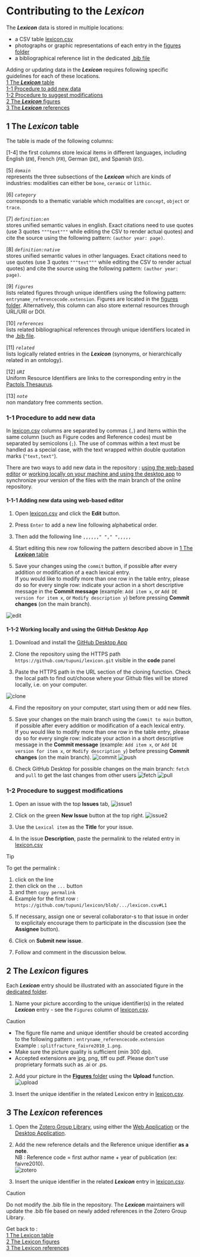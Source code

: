 # Contributing to the ***Lexicon***
The ***Lexicon*** data is stored in multiple locations:
 - a CSV table [lexicon.csv](https://github.com/tupuni/lexicon/blob/main/lexicon.csv)
 - photographs or graphic representations of each entry in the [figures folder](https://github.com/tupuni/lexicon/blob/main/figures)
 - a bibliographical reference list in the dedicated [.bib file](https://github.com/tupuni/lexicon/blob/main/lexicon.bib)

Adding or updating data in the ***Lexicon*** requires following specific guidelines for each of these locations.  
[1 The ***Lexicon*** table](CONTRIBUTING.md#1-The-Lexicon-table)  
[1-1 Procedure to add new data](CONTRIBUTING.md#1-1-procedure-to-add-new-data)  
[1-2 Procedure to suggest modifications](CONTRIBUTING.md#1-2-procedure-to-suggest-modifications)  
[2 The ***Lexicon*** figures](CONTRIBUTING.md#2-The-Lexicon-figures)  
[3 The ***Lexicon*** references](CONTRIBUTING.md#3-The-Lexicon-references)  

## 1 The ***Lexicon*** table
The table is made of the following columns:  

[1-4] the first columns store lexical items in different languages, including English (*`EN`*), French (*`FR`*), German (*`DE`*), and Spanish (*`ES`*).  

[5] *`domain`*  
represents the three subsections of the ***Lexicon*** which are kinds of industries: modalities can either be `bone`, `ceramic` or `lithic`.  

[6] *`category`*   
corresponds to a thematic variable which modalities are `concept`, `object` or `trace`.  

[7] *`definition:en`*   
stores unified semantic values in english. Exact citations need to use quotes (use 3 quotes `"""text"""` while editing the CSV to render actual quotes) and cite the source using the following pattern: `(author year: page)`.  

[8] *`definition:native`*  
stores unified semantic values in other languages. Exact citations need to use quotes (use 3 quotes `"""text"""` while editing the CSV to render actual quotes) and cite the source using the following pattern: `(author year: page)`.  

[9] *`figures`*  
lists related figures through unique identifiers using the following pattern: `entryname_referencecode.extension`. Figures are located in the [figures folder](https://github.com/tupuni/lexicon/blob/main/figures). Alternatively, this column can also store external resources through URL/URI or DOI.  

[10] *`references`*  
lists related bibliographical references through unique identifiers located in the [.bib file](https://github.com/tupuni/lexicon/blob/main/lexicon.bib).  

[11] *`related`*  
lists logically related entries in the ***Lexicon*** (synonyms, or hierarchically related in an ontology).  

[12] *`URI`*  
Uniform Resource Identifiers are links to the corresponding entry in the [Pactols Thesaurus](https://pactols.frantiq.fr/).  

[13] *`note`*  
non mandatory free comments section.  


### 1-1 Procedure to add new data
In [lexicon.csv](https://github.com/tupuni/lexicon/blob/main/lexicon.csv) columns are separated by commas (`,`) and items within the same column (such as Figure codes and Reference codes) must be separated by semicolons (`;`). The use of commas within a text must be handled as a special case, with the text wrapped within double quotation marks (`"text,text"`).

There are two ways to add new data in the repository : [using the web-based editor](CONTRIBUTING.md#1-1-1-adding-new-data-using-web-based-editor) or [working locally on your machine and using the desktop app](CONTRIBUTING.md#1-1-2-working-locally-and-using-the-github-desktop-app) to synchronize your version of the files with the main branch of the online repository.

#### 1-1-1 Adding new data using web-based editor 

1) Open [lexicon.csv](https://github.com/tupuni/lexicon/blob/main/lexicon.csv) and click the **Edit** button.  

2) Press `Enter` to add a new line following alphabetical order.  

3) Then add the following line
   `,,,,,," "," ",,,,,`

4) Start editing this new row following the pattern described above in [1 The ***Lexicon*** table](CONTRIBUTING.md#1-The-Lexicon-table)  
   
5) Save your changes using the `commit` button, if possible after every addition or modification of a each lexical entry.  
If you would like to modify more than one row in the table entry, please do so for every single row: indicate your action in a short descriptive message in the **Commit message** (example: `Add item x`, or `Add DE version for item x`, or `Modify description y`) before pressing **Commit changes** (on the main branch).

![edit](archives/edit.png) 

#### 1-1-2 Working locally and using the GitHub Desktop App

1) Download and install the [GitHub Desktop App](https://github.com/apps/desktop)

2) Clone the repository using the HTTPS path `https://github.com/tupuni/lexicon.git` visible in the **code** panel

3) Paste the HTTPS path in the URL section of the cloning function. Check the local path to find out/choose where your Github files will be stored locally, i.e. on your computer.

![clone](archives/clone.png) 

4) Find the repository on your computer, start using them or add new files.

5) Save your changes on the main branch using the `Commit to main` button, if possible after every addition or modification of a each lexical entry.  
If you would like to modify more than one row in the table entry, please do so for every single row: indicate your action in a short descriptive message in the **Commit message** (example: `Add item x`, or `Add DE version for item x`, or `Modify description y`) before pressing **Commit changes** (on the main branch).
![commit](archives/commit.png)
![push](archives/push.png)

6) Check GitHub Desktop for possible changes on the main branch: `fetch` and `pull` to get the last changes from other users
![fetch](archives/fetch.png)
![pull](archives/pull.png)

### 1-2 Procedure to suggest modifications
1) Open an issue with the top **Issues** tab, 
![issue1](archives/issue1.png) 

2) Click on the green **New Issue** button at the top right.
![issue2](archives/issue2.png) 

3) Use the `Lexical item` as the **Title** for your issue.  

4) In the issue **Description**, paste the permalink to the related entry in [lexicon.csv](https://github.com/tupuni/lexicon/blob/main/lexicon.csv) 
> [!TIP]  
> To get the permalink :
> 1) click on the line
> 2) then click on the `...` button
> 3) and then `copy permalink`
> 4) Example for the first row : `https://github.com/tupuni/lexicon/blob/.../lexicon.csv#L1`

5) If necessary, assign one or several collaborator-s to that issue in order to explicitaly encourage them to participate in the discussion (see the **Assignee** button).

7) Click on **Submit new issue**.

8) Follow and comment in the discussion below.

## 2 The ***Lexicon*** figures
Each ***Lexicon*** entry should be illustrated with an associated figure in the [dedicated folder](https://github.com/tupuni/lexicon/blob/main/figures).  

1) Name your picture according to the unique identifier(s) in the related ***Lexicon*** entry - see the `Figures` column of [lexicon.csv](https://github.com/tupuni/lexicon/blob/main/lexicon.csv).  
> [!CAUTION]  
> - The figure file name and unique identifier should be created according to the following pattern : `entryname_referencecode.extension`  
Example : `splitfracture_faivre2010_1.png`.  
> - Make sure the picture quality is sufficient (min 300 dpi).  
> - Accepted extensions are jpg, png, tiff ou pdf. Please don't use proprietary formats such as .ai or .ps.

2) Add your picture in the [**Figures** folder](https://github.com/tupuni/lexicon/blob/main/figures) using the **Upload** function.
![upload](archives/upload.png) 

3) Insert the unique identifier in the related Lexicon entry in [lexicon.csv](https://github.com/tupuni/lexicon/blob/main/lexicon.csv).

## 3 The ***Lexicon*** references
1) Open the [Zotero Group Library](https://www.zotero.org/groups/5548572/lexicon), using either the [Web Application](https://www.zotero.org) or the [Desktop Application](https://www.zotero.org/support/installation).  

2) Add the new reference details and the Reference unique identifier **as a note**.  
NB : Reference code = first author name + year of publication (ex: faivre2010).  
![zotero](archives/zotero.png) 

3) Insert the unique identifier in the related ***Lexicon*** entry in [lexicon.csv](https://github.com/tupuni/lexicon/blob/main/lexicon.csv).

> [!CAUTION]  
> Do not modify the .bib file in the repository. The ***Lexicon*** maintainers will update the .bib file based on newly added references in the Zotero Group Library.  


Get back to :  
[1 The Lexicon table](CONTRIBUTING.md#1-The-Lexicon-table)  
[2 The Lexicon figures](CONTRIBUTING.md#2-The-Lexicon-figures)  
[3 The Lexicon references](CONTRIBUTING.md#3-The-Lexicon-references)  
